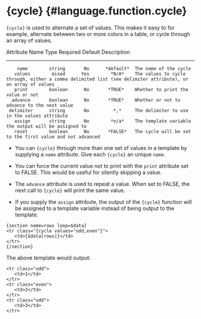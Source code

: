 {cycle} {#language.function.cycle}
=======

`{cycle}` is used to alternate a set of values. This makes it easy to
for example, alternate between two or more colors in a table, or cycle
through an array of values.

   Attribute Name    Type     Required    Default   Description
  ---------------- --------- ---------- ----------- -------------------------------------------------------------------------------------------------------------
        name        string       No      *default*  The name of the cycle
       values        mixed      Yes        *N/A*    The values to cycle through, either a comma delimited list (see delimiter attribute), or an array of values
       print        boolean      No       *TRUE*    Whether to print the value or not
      advance       boolean      No       *TRUE*    Whether or not to advance to the next value
     delimiter      string       No         *,*     The delimiter to use in the values attribute
       assign       string       No        *n/a*    The template variable the output will be assigned to
       reset        boolean      No       *FALSE*   The cycle will be set to the first value and not advanced

-   You can `{cycle}` through more than one set of values in a template
    by supplying a `name` attribute. Give each `{cycle}` an unique
    `name`.

-   You can force the current value not to print with the `print`
    attribute set to FALSE. This would be useful for silently skipping a
    value.

-   The `advance` attribute is used to repeat a value. When set to
    FALSE, the next call to `{cycle}` will print the same value.

-   If you supply the `assign` attribute, the output of the `{cycle}`
    function will be assigned to a template variable instead of being
    output to the template.

<!-- -->


    {section name=rows loop=$data}
    <tr class="{cycle values="odd,even"}">
       <td>{$data[rows]}</td>
    </tr>
    {/section}

      

The above template would output:


    <tr class="odd">
       <td>1</td>
    </tr>
    <tr class="even">
       <td>2</td>
    </tr>
    <tr class="odd">
       <td>3</td>
    </tr>

      
